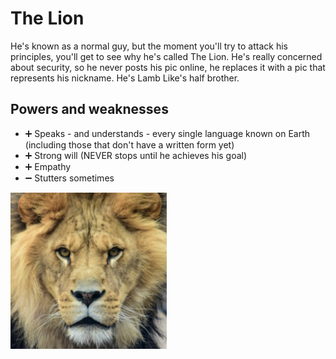 # The Lion 

He's known as a normal guy, but the moment you'll try to attack his principles, you'll get to see why he's called The Lion. He's really concerned about security, so he never posts his pic online, he replaces it with a pic that represents his nickname. He's Lamb Like's half brother.

## Powers and weaknesses

- ➕ Speaks - and understands - every single language known on Earth (including those that don't have a written form yet)
- ➕ Strong will (NEVER stops until he achieves his goal)
- ➕ Empathy
- ➖ Stutters sometimes

[<img src="../Images/LionMan.jpg" width="250"/>](../Images/LionMan.jpg)
